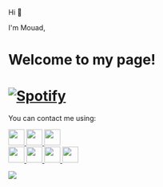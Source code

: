 Hi 👋


I'm Mouad,


Welcome to my page!
=====================================================================
[![Spotify](https://novatorem-gules-psi.vercel.app/api/spotify)](https://open.spotify.com/user/31zc7zxrnzwk3ekaw6532hzmbkrq)
============================================================================================================================

You can contact me using:

<p align="left">
  <!-- Dev -->
  <a href="https://www.dev.to/mouadxbth" target="_blank" rel="noreferrer">
    <img src="https://raw.githubusercontent.com/danielcranney/readme-generator/main/public/icons/socials/devdotto.svg" width="32" height="32" />
  </a>
  <!-- Discord -->
  <a href="https://discord.com/users/Mouad#7637" target="_blank" rel="noreferrer">
    <img src="https://raw.githubusercontent.com/danielcranney/readme-generator/main/public/icons/socials/discord.svg" width="32" height="32" />
  </a>
  <!-- HashNode -->
  <a href="https://hashnode.com/@iMouad" target="_blank" rel="noreferrer">
    <img src="https://raw.githubusercontent.com/danielcranney/readme-generator/main/public/icons/socials/hashnode.svg" width="32" height="32" />
  </a>
  <br>
  <!-- LinkedIn -->
  <a href="https://www.linkedin.com/in/mouad-bouthaich-572779231/" target="_blank" rel="noreferrer">
    <img src="https://raw.githubusercontent.com/danielcranney/readme-generator/main/public/icons/socials/linkedin.svg" width="32" height="32" />
  </a>
  <!-- Polywork -->
  <a href="https://www.polywork.com/imouad" target="_blank" rel="noreferrer">
    <img src="https://raw.githubusercontent.com/danielcranney/readme-generator/main/public/icons/socials/polywork.svg" width="32" height="32" />
  </a>
  <!-- Medium -->
  <a href="http://www.medium.com/@mouad.bouthaich" target="_blank" rel="noreferrer">
    <img src="https://raw.githubusercontent.com/danielcranney/readme-generator/main/public/icons/socials/medium.svg" width="32" height="32" />
  </a>
  <!-- Stackoverflow -->
  <a href="https://stackoverflow.com/users/16583609/mouad" target="_blank" rel="noreferrer">
    <img src="https://raw.githubusercontent.com/danielcranney/readme-generator/main/public/icons/socials/stackoverflow.svg" width="32" height="32" />
  </a>
</p>

![](https://komarev.com/ghpvc/?username=MouadxBth&style=flat-square&color=orange)
